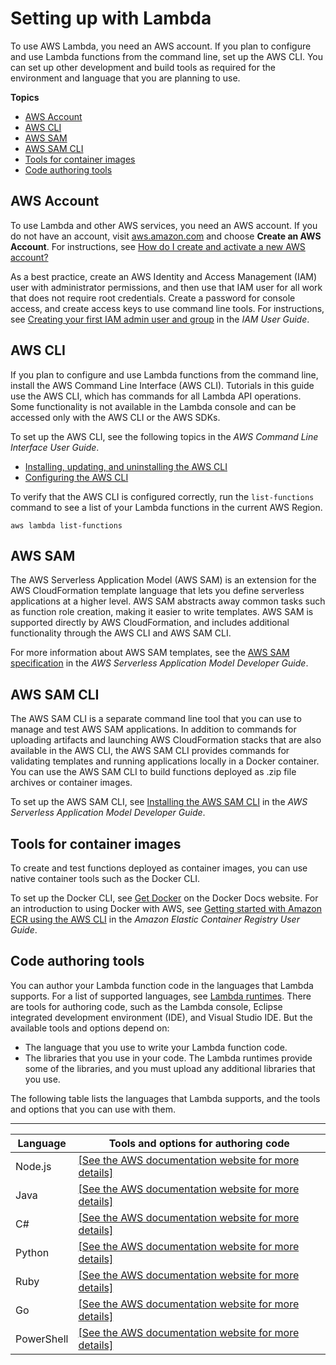 # Setting up with Lambda<a name="lambda-settingup"></a>

To use AWS Lambda, you need an AWS account\. If you plan to configure and use Lambda functions from the command line, set up the AWS CLI\. You can set up other development and build tools as required for the environment and language that you are planning to use\. 

**Topics**
+ [AWS Account](#lambda-settingup-account)
+ [AWS CLI](#lambda-settingup-awscli)
+ [AWS SAM](#lambda-settingup-awssam)
+ [AWS SAM CLI](#lambda-settingup-samcli)
+ [Tools for container images](#lambda-settingup-docker)
+ [Code authoring tools](#lambda-settingup-author)

## AWS Account<a name="lambda-settingup-account"></a>

To use Lambda and other AWS services, you need an AWS account\. If you do not have an account, visit [aws\.amazon\.com](https://aws.amazon.com/) and choose **Create an AWS Account**\. For instructions, see [How do I create and activate a new AWS account?](http://aws.amazon.com/premiumsupport/knowledge-center/create-and-activate-aws-account/)

As a best practice, create an AWS Identity and Access Management \(IAM\) user with administrator permissions, and then use that IAM user for all work that does not require root credentials\. Create a password for console access, and create access keys to use command line tools\. For instructions, see [Creating your first IAM admin user and group](https://docs.aws.amazon.com/IAM/latest/UserGuide/getting-started_create-admin-group.html) in the *IAM User Guide*\.

## AWS CLI<a name="lambda-settingup-awscli"></a>

If you plan to configure and use Lambda functions from the command line, install the AWS Command Line Interface \(AWS CLI\)\. Tutorials in this guide use the AWS CLI, which has commands for all Lambda API operations\. Some functionality is not available in the Lambda console and can be accessed only with the AWS CLI or the AWS SDKs\.

To set up the AWS CLI, see the following topics in the *AWS Command Line Interface User Guide*\.
+ [Installing, updating, and uninstalling the AWS CLI](https://docs.aws.amazon.com/cli/latest/userguide/cli-chap-install.html)
+ [Configuring the AWS CLI](https://docs.aws.amazon.com/cli/latest/userguide/cli-chap-configure.html)

To verify that the AWS CLI is configured correctly, run the `list-functions` command to see a list of your Lambda functions in the current AWS Region\.

```
aws lambda list-functions
```

## AWS SAM<a name="lambda-settingup-awssam"></a>

The AWS Serverless Application Model \(AWS SAM\) is an extension for the AWS CloudFormation template language that lets you define serverless applications at a higher level\. AWS SAM abstracts away common tasks such as function role creation, making it easier to write templates\. AWS SAM is supported directly by AWS CloudFormation, and includes additional functionality through the AWS CLI and AWS SAM CLI\.

For more information about AWS SAM templates, see the [AWS SAM specification](https://docs.aws.amazon.com/serverless-application-model/latest/developerguide/sam-specification.html) in the *AWS Serverless Application Model Developer Guide*\.

## AWS SAM CLI<a name="lambda-settingup-samcli"></a>

The AWS SAM CLI is a separate command line tool that you can use to manage and test AWS SAM applications\. In addition to commands for uploading artifacts and launching AWS CloudFormation stacks that are also available in the AWS CLI, the AWS SAM CLI provides commands for validating templates and running applications locally in a Docker container\. You can use the AWS SAM CLI to build functions deployed as \.zip file archives or container images\.

To set up the AWS SAM CLI, see [Installing the AWS SAM CLI](https://docs.aws.amazon.com/serverless-application-model/latest/developerguide/serverless-sam-cli-install.html) in the *AWS Serverless Application Model Developer Guide*\.

## Tools for container images<a name="lambda-settingup-docker"></a>

To create and test functions deployed as container images, you can use native container tools such as the Docker CLI\.

To set up the Docker CLI, see [Get Docker](https://docs.docker.com/get-docker) on the Docker Docs website\. For an introduction to using Docker with AWS, see [Getting started with Amazon ECR using the AWS CLI](https://docs.aws.amazon.com/AmazonECR/latest/userguide/getting-started-cli.html) in the *Amazon Elastic Container Registry User Guide*\.

## Code authoring tools<a name="lambda-settingup-author"></a>

You can author your Lambda function code in the languages that Lambda supports\. For a list of supported languages, see [Lambda runtimes](lambda-runtimes.md)\. There are tools for authoring code, such as the Lambda console, Eclipse integrated development environment \(IDE\), and Visual Studio IDE\. But the available tools and options depend on:
+ The language that you use to write your Lambda function code\.
+ The libraries that you use in your code\. The Lambda runtimes provide some of the libraries, and you must upload any additional libraries that you use\.

The following table lists the languages that Lambda supports, and the tools and options that you can use with them\.


****  

| Language | Tools and options for authoring code | 
| --- | --- | 
| Node\.js |  [\[See the AWS documentation website for more details\]](http://docs.aws.amazon.com/lambda/latest/dg/lambda-settingup.html)  | 
| Java |  [\[See the AWS documentation website for more details\]](http://docs.aws.amazon.com/lambda/latest/dg/lambda-settingup.html)  | 
| C\# |  [\[See the AWS documentation website for more details\]](http://docs.aws.amazon.com/lambda/latest/dg/lambda-settingup.html)  | 
| Python |  [\[See the AWS documentation website for more details\]](http://docs.aws.amazon.com/lambda/latest/dg/lambda-settingup.html)  | 
| Ruby |  [\[See the AWS documentation website for more details\]](http://docs.aws.amazon.com/lambda/latest/dg/lambda-settingup.html)  | 
| Go |  [\[See the AWS documentation website for more details\]](http://docs.aws.amazon.com/lambda/latest/dg/lambda-settingup.html)  | 
| PowerShell |  [\[See the AWS documentation website for more details\]](http://docs.aws.amazon.com/lambda/latest/dg/lambda-settingup.html) | 